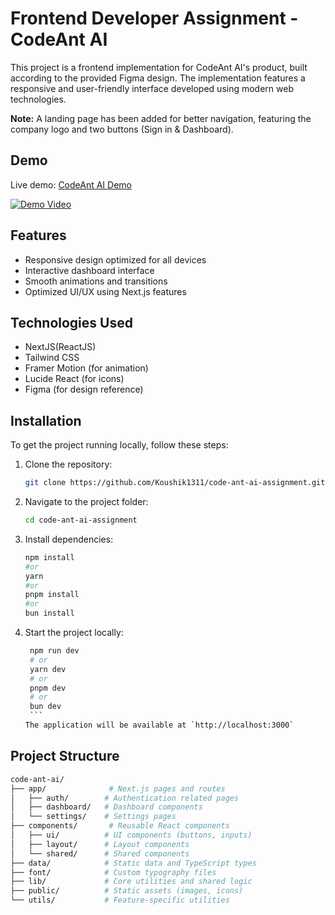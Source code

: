# Frontend Developer Assignment - CodeAnt AI

This project is a frontend implementation for CodeAnt AI's product, built according to the provided Figma design. The implementation features a responsive and user-friendly interface developed using modern web technologies.

**Note:** A landing page has been added for better navigation, featuring the company logo and two buttons (Sign in & Dashboard).

## Demo

Live demo: [CodeAnt AI Demo](https://code-ant-ai-assignment-nu.vercel.app/)

[![Demo Video](https://img.youtube.com/vi/yj5OqUxjfnE/0.jpg)](https://youtu.be/yj5OqUxjfnE)

## Features

- Responsive design optimized for all devices
- Interactive dashboard interface
- Smooth animations and transitions
- Optimized UI/UX using Next.js features

## Technologies Used

- NextJS(ReactJS)
- Tailwind CSS
- Framer Motion (for animation)
- Lucide React (for icons)
- Figma (for design reference)

## Installation

To get the project running locally, follow these steps:

1. Clone the repository:
   ```bash
   git clone https://github.com/Koushik1311/code-ant-ai-assignment.git
   ```
2. Navigate to the project folder:
   ```bash
   cd code-ant-ai-assignment
   ```
3. Install dependencies:
   ```bash
   npm install
   #or
   yarn
   #or
   pnpm install
   #or
   bun install
   ```
4. Start the project locally:
   ````bash
    npm run dev
    # or
    yarn dev
    # or
    pnpm dev
    # or
    bun dev
    ```
   The application will be available at `http://localhost:3000`
   ````

## Project Structure

```bash
code-ant-ai/
├── app/              # Next.js pages and routes
│   ├── auth/        # Authentication related pages
│   ├── dashboard/   # Dashboard components
│   └── settings/    # Settings pages
├── components/       # Reusable React components
│   ├── ui/          # UI components (buttons, inputs)
│   ├── layout/      # Layout components
│   └── shared/      # Shared components
├── data/            # Static data and TypeScript types
├── font/            # Custom typography files
├── lib/             # Core utilities and shared logic
├── public/          # Static assets (images, icons)
└── utils/           # Feature-specific utilities
```
